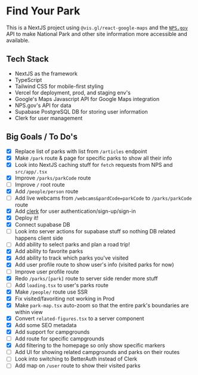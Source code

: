 # Find Your Park

This is a NextJS project using `@vis.gl/react-google-maps` and the [`NPS.gov`](https://www.nps.gov/subjects/developer/api-documentation.htm#/thingstodo/getThingstodo) API to make National Park and other site information more accessible and available.

## Tech Stack
- NextJS as the framework
- TypeScript
- Tailwind CSS for mobile-first styling
- Vercel for deployment, prod, and staging env's
- Google's Maps Javascript API for Google Maps integration
- NPS.gov's API for data
- Supabase PostgreSQL DB for storing user information
- Clerk for user management

## Big Goals / To Do's

- [x] Replace list of parks with list from `/articles` endpoint
- [x] Make `/park` route & page for specific parks to show all their info
- [x] Look into NextJS caching stuff for `fetch` requests from NPS and `src/app/.tsx`
- [x] Improve `/parks/parkCode` route
- [ ] Improve `/` root route
- [x] Add `/people/person` route
- [ ] Add live webcams from `/webcams&pardCode=parkCode` to `/parks/parkCode` route
- [x] Add [clerk](https://clerk.com/docs/quickstarts/nextjs) for user authentication/sign-up/sign-in
- [x] Deploy it!
- [x] Connect supabase DB
- [ ] Look into server actions for supabase stuff so nothing DB related happens client side
- [ ] Add ability to select parks and plan a road trip!
- [x] Add ability to favorite parks
- [x] Add ability to track which parks you've visited
- [x] Add user profile route to show user's info (visited parks for now)
- [ ] Improve user profile route
- [x] Redo `/parks/[park]` route to server side render more stuff
- [ ] Add `loading.tsx` to user's parks route
- [x] Make `/people/` route use SSR
- [x] Fix visited/favoriting not working in Prod
- [x] Make `park-map.tsx` auto-zoom so that the entire park's boundaries are within view
- [x] Convert `related-figures.tsx` to a server component
- [x] Add some SEO metadata
- [x] Add support for campgrounds
- [ ] Add route for specific campgrounds
- [x] Add filtering to the homepage so only show specific markers
- [ ] Add UI for showing related campgrounds and parks on their routes
- [ ] Look into switching to BetterAuth instead of Clerk
- [ ] Add map on `/user` route to show their visited parks
